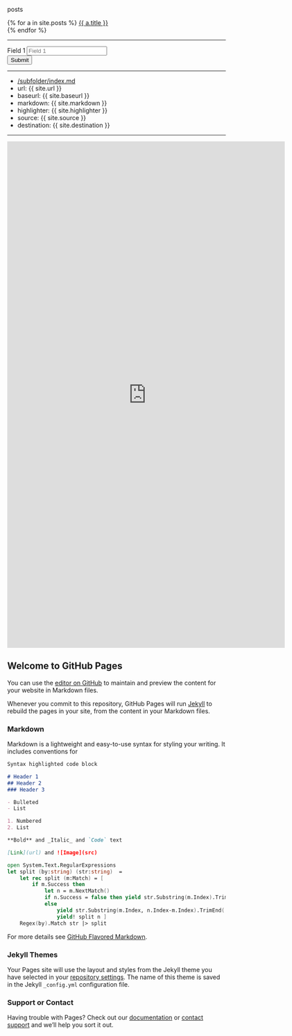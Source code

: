 
posts
<br/>
<div>
  {% for a in site.posts %}
      <a href='{{site.baseurl}}/{{ a.url }}'>{{ a.title }}</a>
      <br/>
  {% endfor %}
</div>

<hr />

<script src="https://code.jquery.com/jquery-3.3.1.min.js"></script>



<form id="test-form">
  
  <div>
    <label>Field 1</label>
    <input type="text" name="form_field_1" placeholder="Field 1"/>
  </div>
  <div>
    <button type="submit" id="submit-form">Submit</button>
  </div>

</form>


<script>
  var $form = $('form#test-form'),
    url = 'https://script.google.com/macros/s/AKfycbynmmPqfUK-FynNLLK-_jr2guCEi47PaKe9Z0MWd7m9FlFsSiKg/exec'

//alert(1);        

$('#submit-form').on('click', function(e) {
  alert(2 + " data: " + JSON.stringify($form.serializeObject()));
  try {
  e.preventDefault();
  var jqxhr = $.ajax({
    url: url,
    method: "GET",
    dataType: "json",
    data: $form.serializeObject()
  });
  } catch(e) { alert("error: " + e); } 
  
  jqxhr.done(function( msg ) {
    alert( "Data Saved: " + JSON.stringify(msg) );
  })
  .fail (function (jqXHR, textStatus, errorThrown) {    alert( "Request failed: " + textStatus + " " +  errorThrown);        });
})
</script> 

<!-- <script src="https://raw.githubusercontent.com/macek/jquery-serialize-object/master/dist/jquery.serialize-object.min.js"></script -->

<script>
  // https://stackoverflow.com/a/5199982
  
  jQuery.fn.serializeObject = function() {
  var arrayData, objectData;
  arrayData = this.serializeArray();
  objectData = {};

  $.each(arrayData, function() {
    var value;

    if (this.value != null) {
      value = this.value;
    } else {
      value = '';
    }

    if (objectData[this.name] != null) {
      if (!objectData[this.name].push) {
        objectData[this.name] = [objectData[this.name]];
      }

      objectData[this.name].push(value);
    } else {
      objectData[this.name] = value;
    }
  });

  return objectData;
};

</script>



<hr/>

- [/subfolder/index.md](/subfolder/index.md)
- url: {{ site.url }}
- baseurl:  {{ site.baseurl }}
- markdown: {{ site.markdown }}
- highlighter: {{ site.highlighter }}
- source: {{ site.source }}
- destination:  {{ site.destination }}         

<hr/>


<iframe src="https://docs.google.com/forms/d/e/1FAIpQLSdNZCQGydEXuoUnpyIWxsFQtD-Z5ftOzVaTD90Gv-WbkmqIyg/viewform?embedded=true" width="640" height="1167" frameborder="0" marginheight="0" marginwidth="0">Загрузка...</iframe>


## Welcome to GitHub Pages

You can use the [editor on GitHub](https://github.com/diyvarg/site/edit/master/README.md) to maintain and preview the content for your website in Markdown files.

Whenever you commit to this repository, GitHub Pages will run [Jekyll](https://jekyllrb.com/) to rebuild the pages in your site, from the content in your Markdown files.

### Markdown

Markdown is a lightweight and easy-to-use syntax for styling your writing. It includes conventions for

```markdown
Syntax highlighted code block

# Header 1
## Header 2
### Header 3

- Bulleted
- List

1. Numbered
2. List

**Bold** and _Italic_ and `Code` text

[Link](url) and ![Image](src)
```
  
``` fsharp
open System.Text.RegularExpressions
let split (by:string) (str:string)  = 
    let rec split (m:Match) = [
        if m.Success then
            let n = m.NextMatch()
            if n.Success = false then yield str.Substring(m.Index).TrimEnd(' ')
            else 
                yield str.Substring(m.Index, n.Index-m.Index).TrimEnd(' ')
                yield! split n ]
    Regex(by).Match str |> split
```

For more details see [GitHub Flavored Markdown](https://guides.github.com/features/mastering-markdown/).

### Jekyll Themes

Your Pages site will use the layout and styles from the Jekyll theme you have selected in your [repository settings](https://github.com/diyvarg/site/settings). The name of this theme is saved in the Jekyll `_config.yml` configuration file.

### Support or Contact

Having trouble with Pages? Check out our [documentation](https://help.github.com/categories/github-pages-basics/) or [contact support](https://github.com/contact) and we’ll help you sort it out.

